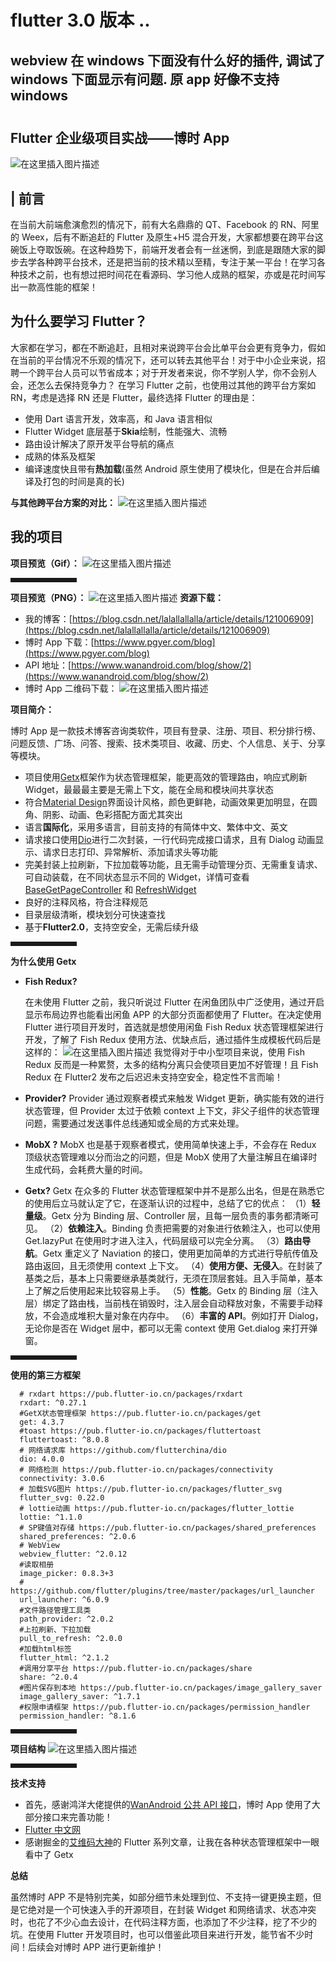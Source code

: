 # flutter 3.0 版本 ..

## webview 在 windows 下面没有什么好的插件, 调试了 windows 下面显示有问题. 原 app 好像不支持 windows

#

## Flutter 企业级项目实战——博时 App

![在这里插入图片描述](https://img-blog.csdnimg.cn/904c9f0501a6437f8f66284a020319b7.png?x-oss-process=image/watermark,type_ZHJvaWRzYW5zZmFsbGJhY2s,shadow_50,text_Q1NETiBA5a626am55YWt5pyI5aSp,size_20,color_FFFFFF,t_70,g_se,x_16#pic_center)

## | 前言

在当前大前端愈演愈烈的情况下，前有大名鼎鼎的 QT、Facebook 的 RN、阿里的 Weex，后有不断追赶的 Flutter 及原生+H5 混合开发，大家都想要在跨平台这碗饭上夺取饭碗。在这种趋势下，前端开发者会有一丝迷惘，到底是跟随大家的脚步去学各种跨平台技术，还是把当前的技术精以至精，专注于某一平台！在学习各种技术之前，也有想过把时间花在看源码、学习他人成熟的框架，亦或是花时间写出一款高性能的框架！

## 为什么要学习 Flutter？

大家都在学习，都在不断追赶，且相对来说跨平台会比单平台会更有竞争力，假如在当前的平台情况不乐观的情况下，还可以转去其他平台！对于中小企业来说，招聘一个跨平台人员可以节省成本；对于开发者来说，你不学别人学，你不会别人会，还怎么去保持竞争力？
在学习 Flutter 之前，也使用过其他的跨平台方案如 RN，考虑是选择 RN 还是 Flutter，最终选择 Flutter 的理由是：

-   使用 Dart 语言开发，效率高，和 Java 语言相似
-   Flutter Widget 底层基于**Skia**绘制，性能强大、流畅
-   路由设计解决了原开发平台导航的痛点
-   成熟的体系及框架
-   编译速度快且带有**热加载**(虽然 Android 原生使用了模块化，但是在合并后编译及打包的时间是真的长)

**与其他跨平台方案的对比：**
![在这里插入图片描述](https://img-blog.csdnimg.cn/a621d1519e4444898df8a3750826c5a2.png)

## 我的项目

**项目预览（Gif）：**
![在这里插入图片描述](https://img-blog.csdnimg.cn/19d66d9b9bcc42198eb267e960605da5.gif#pic_center)

<hr style=" border:solid; width:100px; height:1px;" color=#000000 size=1">

**项目预览（PNG）：**
![在这里插入图片描述](https://img-blog.csdnimg.cn/2f56f2f805b647dc93294b7eaa8ba350.jpg?x-oss-process=image/watermark,type_ZHJvaWRzYW5zZmFsbGJhY2s,shadow_50,text_Q1NETiBA5a626am55YWt5pyI5aSp,size_20,color_FFFFFF,t_70,g_se,x_16#pic_center)
**资源下载：**

-   我的博客：[https://blog.csdn.net/lalallallalla/article/details/121006909](https://blog.csdn.net/lalallallalla/article/details/121006909)
-   博时 App 下载：[https://www.pgyer.com/blog](https://www.pgyer.com/blog)
-   API 地址：[https://www.wanandroid.com/blog/show/2](https://www.wanandroid.com/blog/show/2)
-   博时 App 二维码下载：
    ![在这里插入图片描述](https://img-blog.csdnimg.cn/e98fa170641f467aa4118b87b79dcc26.png)

**项目简介：**

博时 App 是一款技术博客咨询类软件，项目有登录、注册、项目、积分排行榜、问题反馈、广场、问答、搜索、技术类项目、收藏、历史、个人信息、关于、分享等模块。

-   项目使用[Getx](https://pub.flutter-io.cn/packages/get)框架作为状态管理框架，能更高效的管理路由，响应式刷新 Widget，最最最主要是无需上下文，能在全局和模块间共享状态
-   符合[Material Design](https://developer.android.google.cn/guide/topics/ui/look-and-feel)界面设计风格，颜色更鲜艳，动画效果更加明显，在圆角、阴影、动画、色彩搭配方面尤其突出
-   语言**国际化**，采用多语言，目前支持的有简体中文、繁体中文、英文
-   请求接口使用[Dio](https://github.com/flutterchina/dio)进行二次封装，一行代码完成接口请求，且有 Dialog 动画显示、请求日志打印、异常解析、添加请求头等功能
-   完美封装上拉刷新，下拉加载等功能，且无需手动管理分页、无需重复请求、可自动装载，在不同状态显示不同的 Widget，详情可查看[BaseGetPageController](https://github.com/jhflovehqy/flutter_bolg_manage/blob/master/lib/base/get/controller/base_page_controller.dart) 和 [RefreshWidget](https://github.com/jhflovehqy/flutter_bolg_manage/blob/master/lib/widget/pull_smart_refresher.dart)
-   良好的注释风格，符合注释规范
-   目录层级清晰，模块划分可快速查找
-   基于**Flutter2.0**，支持空安全，无需后续升级

<hr style=" border:solid; width:100px; height:1px;" color=#000000 size=1">

**为什么使用 Getx**

-   **Fish Redux?**

    在未使用 Flutter 之前，我只听说过 Flutter 在闲鱼团队中广泛使用，通过开启显示布局边界也能看出闲鱼 APP 的大部分页面都使用了 Flutter。在决定使用 Flutter 进行项目开发时，首选就是想使用闲鱼 Fish Redux 状态管理框架进行开发，了解了 Fish Redux 使用方法、优缺点后，通过插件生成模板代码后是这样的：
    ![在这里插入图片描述](https://img-blog.csdnimg.cn/fd3d77c7ad1b4bce9027369307fef376.png)
    我觉得对于中小型项目来说，使用 Fish Redux 反而是一种累赘，太多的结构分离只会使项目更加不好管理！且 Fish Redux 在 Flutter2 发布之后迟迟未支持空安全，稳定性不言而喻！

-   **Provider?**
    Provider 通过观察者模式来触发 Widget 更新，确实能有效的进行状态管理，但 Provider 太过于依赖 context 上下文，非父子组件的状态管理问题，需要通过发送事件总线通知或全局的方式来处理。

-   **MobX ?**
    MobX 也是基于观察者模式，使用简单快速上手，不会存在 Redux 顶级状态管理难以分而治之的问题，但是 MobX 使用了大量注解且在编译时生成代码，会耗费大量的时间。

-   **Getx?**
    Getx 在众多的 Flutter 状态管理框架中并不是那么出名，但是在熟悉它的使用后立马就认定了它，在逐渐认识的过程中，总结了它的优点：
    （1）**轻量级**。Getx 分为 Binding 层、Controller 层，且每一层负责的事务都清晰可见。
    （2）**依赖注入**。Binding 负责把需要的对象进行依赖注入，也可以使用 Get.lazyPut 在使用时才进入注入，代码层级可以完全分离。
    （3）**路由导航**。Getx 重定义了 Naviation 的接口，使用更加简单的方式进行导航传值及路由返回，且无须使用 context 上下文。
    （4）**使用方便、无侵入**。在封装了基类之后，基本上只需要继承基类就行，无须在顶层套娃。且入手简单，基本上了解之后使用起来比较容易上手。
    （5）**性能**。Getx 的 Binding 层（注入层）绑定了路由栈，当前栈在销毁时，注入层会自动释放对象，不需要手动释放，不会造成堆积大量对象在内存中。
    （6）**丰富的 API**。例如打开 Dialog，无论你是否在 Widget 层中，都可以无需 context 使用 Get.dialog 来打开弹窗。

<hr style=" border:solid; width:100px; height:1px;" color=#000000 size=1">

**使用的第三方框架**

```
  # rxdart https://pub.flutter-io.cn/packages/rxdart
  rxdart: ^0.27.1
  #GetX状态管理框架 https://pub.flutter-io.cn/packages/get
  get: 4.3.7
  #toast https://pub.flutter-io.cn/packages/fluttertoast
  fluttertoast: ^8.0.8
  # 网络请求库 https://github.com/flutterchina/dio
  dio: 4.0.0
  # 网络检测 https://pub.flutter-io.cn/packages/connectivity
  connectivity: 3.0.6
  # 加载SVG图片 https://pub.flutter-io.cn/packages/flutter_svg
  flutter_svg: 0.22.0
  # lottie动画 https://pub.flutter-io.cn/packages/flutter_lottie
  lottie: ^1.1.0
  # SP键值对存储 https://pub.flutter-io.cn/packages/shared_preferences
  shared_preferences: ^2.0.6
  # WebView
  webview_flutter: ^2.0.12
  #读取相册
  image_picker: 0.8.3+3
  # https://github.com/flutter/plugins/tree/master/packages/url_launcher
  url_launcher: ^6.0.9
  #文件路径管理工具类
  path_provider: ^2.0.2
  #上拉刷新、下拉加载
  pull_to_refresh: ^2.0.0
  #加载html标签
  flutter_html: ^2.1.2
  #调用分享平台 https://pub.flutter-io.cn/packages/share
  share: ^2.0.4
  #图片保存到本地 https://pub.flutter-io.cn/packages/image_gallery_saver
  image_gallery_saver: ^1.7.1
  #权限申请框架 https://pub.flutter-io.cn/packages/permission_handler
  permission_handler: ^8.1.6

```

<hr style=" border:solid; width:100px; height:1px;" color=#000000 size=1">

**项目结构**
![在这里插入图片描述](https://img-blog.csdnimg.cn/f951ac1ad2d840f2ba2c37dbf0feb0a5.png?x-oss-process=image/watermark,type_ZHJvaWRzYW5zZmFsbGJhY2s,shadow_50,text_Q1NETiBA5a626am55YWt5pyI5aSp,size_11,color_FFFFFF,t_70,g_se,x_16)

<hr style=" border:solid; width:100px; height:1px;" color=#000000 size=1">

**技术支持**

-   首先，感谢鸿洋大佬提供的[WanAndroid 公共 API 接口](https://www.wanandroid.com/blog/show/2)，博时 App 使用了大部分接口来完善功能！
-   [Flutter 中文网](https://flutterchina.club/docs/)
-   感谢掘金的[艾维码大神](https://juejin.cn/user/729731450022440/posts)的 Flutter 系列文章，让我在各种状态管理框架中一眼看中了 Getx

**总结**

虽然博时 APP 不是特别完美，如部分细节未处理到位、不支持一键更换主题，但是它绝对是一个可快速入手的开源项目，在封装 Widget 和网络请求、状态冲突时，也花了不少心血去设计，在代码注释方面，也添加了不少注释，挖了不少的坑。在使用 Flutter 开发项目时，也可以借鉴此项目来进行开发，能节省不少时间！后续会对博时 APP 进行更新维护！

